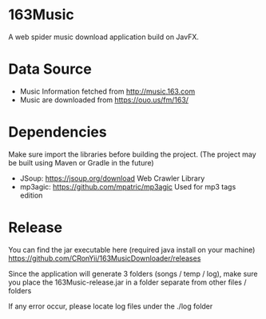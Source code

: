 # 163Music

A web spider music download application build on JavFX.

# Data Source
* Music Information fetched from http://music.163.com
* Music are downloaded from https://ouo.us/fm/163/

# Dependencies
Make sure import the libraries before building the project. (The project may be built using Maven or Gradle in the future)

* JSoup: https://jsoup.org/download Web Crawler Library
* mp3agic: https://github.com/mpatric/mp3agic Used for mp3 tags edition

# Release

You can find the jar executable here (required java install on your machine)
https://github.com/CRonYii/163MusicDownloader/releases

Since the application will generate 3 folders (songs / temp / log),
make sure you place the 163Music-release.jar in a folder separate from other files / folders

If any error occur, please locate log files under the ./log folder


